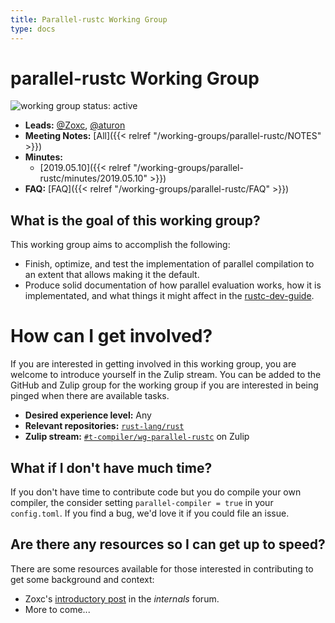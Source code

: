 ```yaml
---
title: Parallel-rustc Working Group
type: docs
---
```

# parallel-rustc Working Group
![working group status: active][status]

- **Leads:** [@Zoxc][Zoxc], [@aturon][aturon]
- **Meeting Notes:** [All]({{< relref "/working-groups/parallel-rustc/NOTES" >}})
- **Minutes:**
    - [2019.05.10]({{< relref "/working-groups/parallel-rustc/minutes/2019.05.10" >}})
- **FAQ:** [FAQ]({{< relref "/working-groups/parallel-rustc/FAQ" >}})

[Zoxc]: https://github.com/Zoxc
[aturon]: https://github.com/aturon
[status]: https://img.shields.io/badge/status-active-brightgreen.svg?style=for-the-badge

## What is the goal of this working group?
This working group aims to accomplish the following:

- Finish, optimize, and test the implementation of parallel compilation to an extent
  that allows making it the default.
- Produce solid documentation of how parallel evaluation works, how it is
  implementated, and what things it might affect in the [rustc-dev-guide][rustc-dev-guide].

[rustc-dev-guide]: https://rustc-dev-guide.rust-lang.org/

# How can I get involved?
If you are interested in getting involved in this working group, you are welcome to
introduce yourself in the Zulip stream. You can be added to the GitHub and Zulip
group for the working group if you are interested in being pinged when there are available tasks.

- **Desired experience level:** Any
- **Relevant repositories:** [`rust-lang/rust`][repo]
- **Zulip stream:** [`#t-compiler/wg-parallel-rustc`][zulip] on Zulip

[repo]: https://github.com/rust-lang/rust
[zulip]: https://rust-lang.zulipchat.com/#narrow/stream/187679-t-compiler.2Fwg-parallel-rustc

## What if I don't have much time?
If you don't have time to contribute code but you do compile your own compiler,
the consider setting `parallel-compiler = true` in your `config.toml`. If you
find a bug, we'd love it if you could file an issue.

## Are there any resources so I can get up to speed?
There are some resources available for those interested in contributing to get some background
and context:

- Zoxc's [introductory post][zoxc-internals-post] in the _internals_ forum.
- More to come...

[zoxc-internals-post]: https://internals.rust-lang.org/t/parallelizing-rustc-using-rayon/6606
